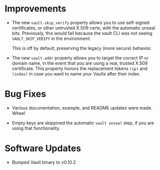 # Improvements

- The new `vault.skip_verify` property allows you to use
  self-signed certificates, or other untrusted X.509 certs,
  with the automatic unseal bits.  Previously, this would
  fail because the vault CLI was not seeing `VAULT_SKIP_VERIFY`
  in the environment.

  This is off by default, preserving the legacy (more secure)
  behavior.

- The new `vault.addr` property allows you to target the correct
  IP or domain name, in the event that you are using a real,
  trusted X.509 certificate.  This property honors the replacement
  tokens `(ip)` and `(index)` in case you want to name your Vaults
  after their index.

# Bug Fixes

- Various documentation, example, and README updates were made.
  Whee!

- Empty keys are skippined the automatic `vault unseal` step, if
  you are using that functionality.

# Software Updates

- Bumped Vault binary to v0.10.2
